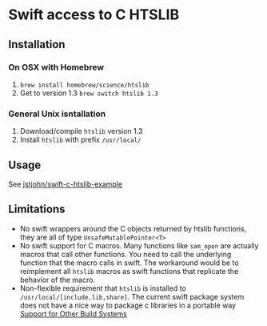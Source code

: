 # Swift access to C HTSLIB

## Installation

### On OSX with Homebrew
1. `brew install homebrew/science/htslib`
2. Get to version 1.3 `brew switch htslib 1.3`

### General Unix isntallation
1. Download/compile `htslib` version 1.3
2. Install `htslib` with prefix `/usr/local/`

## Usage
See [jstjohn/swift-c-htslib-example](https://github.com/jstjohn/swift-c-htslib-example)

## Limitations

- No swift wrappers around the C objects returned by htslib functions, they are all of type `UnsafeMutablePointer<T>`
- No swift support for C macros. Many functions like `sam_open` are actually macros that call other functions. You need to call the underlying function that the macro calls in swift. The workaround would be to reimplement all `htslib` macros as swift functions that replicate the behavior of the macro.
- Non-flexible requirement that `htslib` is installed to `/usr/local/[include,lib,share]`. The current swift package system does not have a nice way to package c libraries in a portable way [Support for Other Build Systems](https://github.com/apple/swift-package-manager/blob/master/Documentation/PackageManagerCommunityProposal.md)

